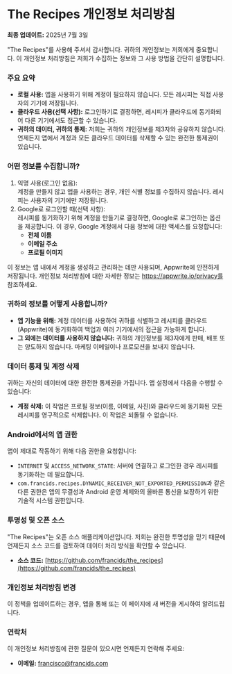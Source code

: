 # **The Recipes 개인정보 처리방침**

**최종 업데이트:** 2025년 7월 3일

"The Recipes"를 사용해 주셔서 감사합니다. 귀하의 개인정보는 저희에게 중요합니다. 이 개인정보 처리방침은 저희가 수집하는 정보와 그 사용 방법을 간단히 설명합니다.

### **주요 요약**

- **로컬 사용:** 앱을 사용하기 위해 계정이 필요하지 않습니다. 모든 레시피는 직접 사용자의 기기에 저장됩니다.
- **클라우드 사용(선택 사항):** 로그인하기로 결정하면, 레시피가 클라우드에 동기화되어 다른 기기에서도 접근할 수 있습니다.
- **귀하의 데이터, 귀하의 통제:** 저희는 귀하의 개인정보를 제3자와 공유하지 않습니다. 언제든지 앱에서 계정과 모든 클라우드 데이터를 삭제할 수 있는 완전한 통제권이 있습니다.

### **어떤 정보를 수집합니까?**

1. 익명 사용(로그인 없음):  
   계정을 만들지 않고 앱을 사용하는 경우, 개인 식별 정보를 수집하지 않습니다. 레시피는 사용자의 기기에만 저장됩니다.
2. Google로 로그인할 때(선택 사항):  
   레시피를 동기화하기 위해 계정을 만들기로 결정하면, Google로 로그인하는 옵션을 제공합니다. 이 경우, Google 계정에서 다음 정보에 대한 액세스를 요청합니다:
   - **전체 이름**
   - **이메일 주소**
   - **프로필 이미지**

이 정보는 앱 내에서 계정을 생성하고 관리하는 데만 사용되며, Appwrite에 안전하게 저장됩니다. 개인정보 처리방침에 대한 자세한 정보는 https://appwrite.io/privacy를 참조하세요.

### **귀하의 정보를 어떻게 사용합니까?**

- **앱 기능을 위해:** 계정 데이터를 사용하여 귀하를 식별하고 레시피를 클라우드(Appwrite)에 동기화하여 백업과 여러 기기에서의 접근을 가능하게 합니다.
- **그 외에는 데이터를 사용하지 않습니다:** 귀하의 개인정보를 제3자에게 판매, 배포 또는 양도하지 않습니다. 마케팅 이메일이나 프로모션을 보내지 않습니다.

### **데이터 통제 및 계정 삭제**

귀하는 자신의 데이터에 대한 완전한 통제권을 가집니다. 앱 설정에서 다음을 수행할 수 있습니다:

- **계정 삭제:** 이 작업은 프로필 정보(이름, 이메일, 사진)와 클라우드에 동기화된 모든 레시피를 영구적으로 삭제합니다. 이 작업은 되돌릴 수 없습니다.

### **Android에서의 앱 권한**

앱이 제대로 작동하기 위해 다음 권한을 요청합니다:

- `INTERNET` 및 `ACCESS_NETWORK_STATE`: 서버에 연결하고 로그인한 경우 레시피를 동기화하는 데 필요합니다.
- `com.francids.recipes.DYNAMIC_RECEIVER_NOT_EXPORTED_PERMISSION`과 같은 다른 권한은 앱의 무결성과 Android 운영 체제와의 올바른 통신을 보장하기 위한 기술적 시스템 권한입니다.

### **투명성 및 오픈 소스**

"The Recipes"는 오픈 소스 애플리케이션입니다. 저희는 완전한 투명성을 믿기 때문에 언제든지 소스 코드를 검토하여 데이터 처리 방식을 확인할 수 있습니다.

- **소스 코드:** [https://github.com/francids/the_recipes](https://github.com/francids/the_recipes)

### **개인정보 처리방침 변경**

이 정책을 업데이트하는 경우, 앱을 통해 또는 이 페이지에 새 버전을 게시하여 알려드립니다.

### **연락처**

이 개인정보 처리방침에 관한 질문이 있으시면 언제든지 연락해 주세요:

- **이메일:** francisco@francids.com

